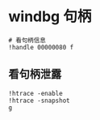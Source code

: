 # windbg 句柄

```shell
# 看句柄信息
!handle 00000080 f

```

## 看句柄泄露
```
!htrace -enable
!htrace -snapshot
g
```